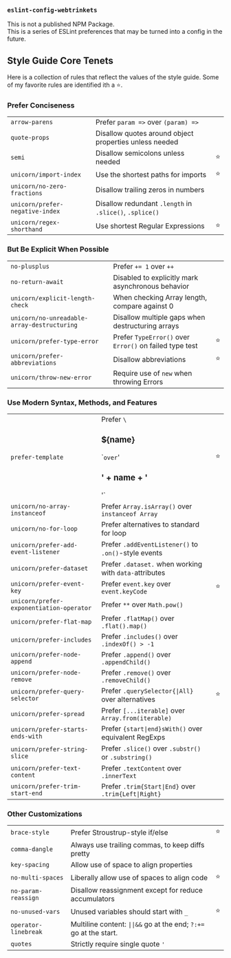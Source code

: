 ### `eslint-config-webtrinkets`
This is not a published NPM Package.
<br>This is a series of ESLint preferences that may be turned into a config in the future.

## Style Guide Core Tenets

Here is a collection of rules that reflect the values of the style guide. Some of my favorite rules are identified ith a ⭐️.

### Prefer Conciseness

|   |   |   |
| - | - | - |
| `arrow-parens`                       | Prefer `param =>` over `(param) =>`                       ||
| `quote-props`                        | Disallow quotes around object properties unless needed    ||
| `semi`                               | Disallow semicolons unless needed                         | ⭐️ |
| `unicorn/import-index`               | Use the shortest paths for imports                        | ⭐️ |
| `unicorn/no-zero-fractions`          | Disallow trailing zeros in numbers                        ||
| `unicorn/prefer-negative-index`      | Disallow redundant `.length` in `.slice()`, `.splice()`   ||
| `unicorn/regex-shorthand`            | Use shortest Regular Expressions                          | ⭐️ |


### But Be Explicit When Possible

|   |   |   |
| - | - | - |
| `no-plusplus`                        | Prefer `+= 1` over `++`                                   ||
| `no-return-await`                    | Disabled to explicitly mark asynchronous behavior         ||
| `unicorn/explicit-length-check`      | When checking Array length, compare against 0             ||
| `unicorn/no-unreadable-array-destructuring` | Disallow multiple gaps when destructuring arrays   ||
| `unicorn/prefer-type-error`          | Prefer `TypeError()` over `Error()` on failed type test   | ⭐️ |
| `unicorn/prefer-abbreviations`       | Disallow abbreviations                                    | ⭐️ |
| `unicorn/throw-new-error`            | Require use of `new` when throwing Errors                 ||


### Use Modern Syntax, Methods, and Features

|   |   |   |
| - | - | - |
| `prefer-template`                    | Prefer `\`<h3>${name}</h3>\`` over `'<h3>' + name + '</h3>'` | ⭐️ |
| `unicorn/no-array-instanceof`        | Prefer `Array.isArray()` over `instanceof Array`          ||
| `unicorn/no-for-loop`                | Prefer alternatives to standard for loop                  ||
| `unicorn/prefer-add-event-listener`  | Prefer `.addEventListener()` to `.on()`-style events      ||
| `unicorn/prefer-dataset`             | Prefer `.dataset.` when working with `data-`attributes    ||
| `unicorn/prefer-event-key`           | Prefer `event.key` over `event.keyCode`                   | ⭐️ |
| `unicorn/prefer-exponentiation-operator` | Prefer `**` over `Math.pow()`                         ||
| `unicorn/prefer-flat-map`            | Prefer `.flatMap()` over `.flat().map()`                  ||
| `unicorn/prefer-includes`            | Prefer `.includes()` over `.indexOf() > -1`               ||
| `unicorn/prefer-node-append`         | Prefer `.append()` over `.appendChild()`                  ||
| `unicorn/prefer-node-remove`         | Prefer `.remove()` over `.removeChild()`                  ||
| `unicorn/prefer-query-selector`      | Prefer `.querySelector{\|All}` over alternatives          | ⭐️ |
| `unicorn/prefer-spread`              | Prefer `[...iterable]` over `Array.from(iterable)`        ||
| `unicorn/prefer-starts-ends-with`    | Prefer `{start\|end}sWith()` over equivalent RegExps      ||
| `unicorn/prefer-string-slice`        | Prefer `.slice()` over `.substr()` or `.substring()`      ||
| `unicorn/prefer-text-content`        | Prefer `.textContent` over `.innerText`                   ||
| `unicorn/prefer-trim-start-end`      | Prefer `.trim{Start\|End}` over `.trim{Left\|Right}`      ||


### Other Customizations

|   |   |   |
| - | - | - |
| `brace-style`                        | Prefer Stroustrup-style if/else                           | ⭐️ |
| `comma-dangle`                       | Always use trailing commas, to keep diffs pretty          ||
| `key-spacing`                        | Allow use of space to align properties                    ||
| `no-multi-spaces`                    | Liberally allow use of spaces to align code               | ⭐️ |
| `no-param-reassign`                  | Disallow reassignment except for reduce accumulators      ||
| `no-unused-vars`                     | Unused variables should start with `_`                    | ⭐️ |
| `operator-linebreak`                 | Multiline content: `\|\|&&` go at the end; `?:+=` go at the start. ||
| `quotes`                             | Strictly require single quote `'`                         ||
